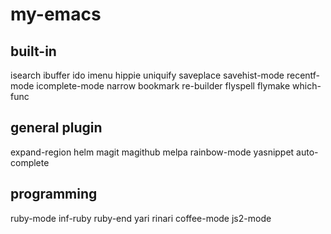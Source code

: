 my-emacs
========

## built-in ##

isearch
ibuffer
ido
imenu
hippie
uniquify
saveplace
savehist-mode
recentf-mode
icomplete-mode
narrow
bookmark
re-builder
flyspell
flymake
which-func

## general plugin ##

expand-region
helm
magit
magithub
melpa
rainbow-mode
yasnippet
auto-complete

## programming ##

ruby-mode
inf-ruby
ruby-end
yari
rinari
coffee-mode
js2-mode

